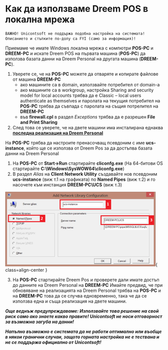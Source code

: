 # Как да използваме Dreem POS в локална мрежа

```{warning}
ВАЖНО! Unicontsoft не поддържа подобна настройка на системата! Описанието и стъпките по-долу са FYI (само за информация)!
```

Приемаме че имате Windows локална мрежа с компютри **POS-PC** и **DREEM-PC** и искате Dreem POS на първата машина (**POS-PC**) да използва базата данни на Dreem Personal на другата машина (**DREEM-PC**).

 1. Уверете се, че на **POS-PC** можете да отваряте и копирате файлове от машина **DREEM-PC**
    - ако машините са в domain, използвайте потребител от domain-а
    - ако машините са в workgroup, настройка Sharing and security model for local accounts трябва да е Classic – local users authenticate as themselves и паролата на текущия потребител на **POS-PC** трябва да съвпада с паролата на същия потрелител на **DREEM-PC**
    - във **firewall.cpl** в раздел *Exceptions* трябва да е разрешен **File and Print Sharing**
 2. След това се уверете, че на двете машини има инсталирана еднаква [**последна реализация на Dreem Personal**](https://www.unicontsoft.com/bg/download.html)

На **POS-PC** трябва да настроите пренасочващ псевдоним с име **ucs-instance**, който ще се използва от Dreem Pos за да достъпва базата данни на Dreem Personal

 1. На **POS-PC** от **Start->Run** стартирайте **cliconfg.exe** (На 64-битови OS стартирайте **C:\\Windows\\SysWOW64\\cliconfg.exe**) 
 2. В раздел *Alias* на **Client Network Utility** създавайте нов псевдоним **ucs-instance** (виж т.1 на графиката) по **Named Pipes** (виж т.2) и го насочете към инстанция **DREEM-PC\\UCS** (виж т.3)

   ![](20240219-cliconfig.png){ class=align-center }

 3. На **POS-PC** стартирайте Dreem Pos и проверете дали имате достъп до данните на Dreem Personal на **DREEM-PC**
Имайте предвид, че при обновяване на реализацията на Dreem Personal трябва на **POS-PC** и на **DREEM-PC** това да се случва едновременно, така че да се използва една и съща реализация на двете машини.

***Още веднъж предупреждаваме: Използвайте това решение на свой риск само ако знаете какво правите! Unicontsoft не носи отговорност за възможна загуба на данни!***

***Напълно възможно e системата да не работи оптимално или въобще в някои гранични случаи, защото горната настройка не е тествана и не се поддържа официално от Unicontsoft!***

